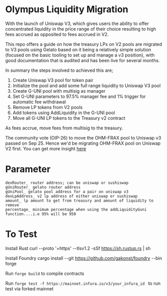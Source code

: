 # Olympus Liquidity Migration

With the launch of Uniswap V3, which gives users the ability to offer concentrated liquidity in the price range of their choice resulting to high fees accrued as opposited to fees accrued in V2.

This repo offers a guide on how the treasury LPs on V2 pools are migrated to V3 pools using Gelato based on it being a relatively simple solution (focused on the basic tooling to set up and manage a v3 position), with good documentation that is audited and has been live for several months.

In summary the steps involved to achieved this are;

1. Create Uniswap V3 pool for token pair
2. Initialize the pool and add some full range liquidity to Uniswap V3 pool
3. Create G-UNI pool with multisig as manager
4. Set G-UNI parameters to 97.5% manager fee and 1% trigger for automatic fee withdrawal
5. Remove LP tokens from V2 pools
6. Add tokens using AddLiquidity in the G-UNI pool
7. Move all G-UNI LP tokens to the Treasury v2 contract

As fees accrue, move fees from multisig to the treasury.

The community vote (OIP-26) to move the OHM-FRAX pool to Uniswap v3 passed on Sep 25. Hence we'd be migrating OHM-FRAX pool on Uniswap V2 first. You can get more insight [here](https://docs.google.com/document/d/1fVlHsmanoXdXZhJofToDTRGJDJE-2ASb8NY2iM2otUg/)

# Parameter

```
dexRouter_ router address; can be uniswap or sushiswap
gUniRouter_ gelato router address
gUniPool_ gelato pool address for a pair on uniswap v3
dexLpAddress_ v2 lp address of either uniswap or sushiswap
amount_ lp amount to get from treasury and amount of liquidity to remove
percentage_ minimum percentage when using the addLiquidityGuni function....i.e 95% will be 950
```

# To Test

Install Rust
curl --proto '=https' --tlsv1.2 -sSf https://sh.rustup.rs | sh

Install Foundry
cargo install --git https://github.com/gakonst/foundry --bin forge

Run `forge build` to compile contracts

Run `forge test -f https://mainnet.infura.io/v3/your_infura_id ` to run test via forked mainnet
